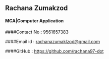 ## Rachana Zumakzod
#### MCA|Computer Application

####Contact No : 9561657383

####Email id   : rachanazumaklzod@gmail.com

####GitHub     : https://github.com/rachana97-dot

>>>>>>>>>>>>>>>>>>>>>>>>>>>>>>>>>>>>>>>>>>>>>>>>>>
